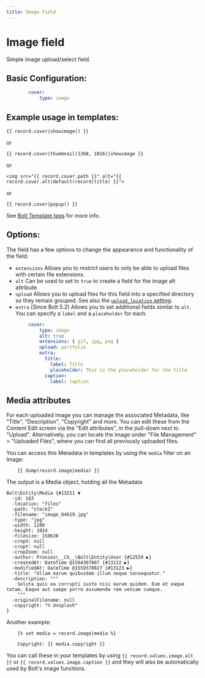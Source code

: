 ```yaml
---
title: Image field
---
```

Image field
===========

Simple image upload/select field.

## Basic Configuration:

```yaml
        cover:
            type: image
```

## Example usage in templates:

```twig
{{ record.cover|showimage() }}
```

or

```twig
{{ record.cover|thumbnail(1368, 1026)|showimage }}
```

or

```twig
<img src="{{ record.cover.path }}" alt="{{ record.cover.alt|default(record|title) }}">
```

or

```twig
{{ record.cover|popup() }}
```

See [Bolt Template tags](../templating/twig-functionality) for more info.

## Options:

The field has a few options to change the appearance and functionality of the
field.

* `extensions` Allows you to restrict users to only be able to upload files with
  certain file extensions.
* `alt` Can be used to set to `true` to create a field for the image alt attribute.
* `upload` Allows you to upload files for this field into a specified directory
  so they remain grouped. See also the [`upload_location` setting][upload_location].
* `extra` (Since Bolt 5.2) Allows you to set additional fields similar to `alt`.
  You can specify a `label` and a `placeholder` for each.

```yaml
        cover:
            type: image
            alt: true
            extensions: [ gif, jpg, png ]
            upload: portfolio
            extra:
              title:
                label: Title
                placeholder: This is the placeholder for the title
              caption:
                label: Caption
```

## Media attributes

For each uploaded image you can manage the associated Metadata, like "Title",
"Description", "Copyright" and more. You can edit these from the Content Edit
screen via the "Edit attributes", in the pull-down next to "Upload".
Alternatively, you can locate the image under "File Management" > "Uploaded
Files", where you can find all previously uploaded files.

You can access this Metadata in templates by using the `media` filter on an
Image:

```twig
    {{ dump(record.image|media) }}
```

The output is a Media object, holding all the Metadata

```
Bolt\Entity\Media {#13211 ▼
  -id: 183
  -location: "files"
  -path: "stock2"
  -filename: "image_64619.jpg"
  -type: "jpg"
  -width: 1280
  -height: 1024
  -filesize: 158628
  -cropX: null
  -cropY: null
  -cropZoom: null
  -author: Proxies\__CG__\Bolt\Entity\User {#12559 ▶}
  -createdAt: DateTime @1564307887 {#13122 ▶}
  -modifiedAt: DateTime @1559370827 {#13123 ▶}
  -title: "Ullam earum quibusdam illum neque consequatur."
  -description: """
    Soluta quis ea corrupti iusto nisi earum quidem. Eum et eaque totam. Eaque aut saepe porro assumenda rem veniam cumque.
    """
  -originalFilename: null
  -copyright: "© Unsplash"
}
```

Another example:

```twig
    {% set media = record.image|media %}

    Copyright: {{ media.copyright }}
```

You can call these in your templates by using `{{ record.values.image.alt }}`
or `{{ record.values.image.caption }}` and they will also be automatically used
by Bolt's image functions.

<!--
## Default value

When you want to give an image a default value, use `default: `. You can set the default
value for an image like so:

```yaml
        hero:
            type: image
            alt: true
            default:
                filename: "cover.jpg"
                alt: "This is the cover image"
```

or, without the `alt` attribute:

```yaml
        hero:
            type: image
            default:
                filename: "cover.jpg"
```
-->

[upload_location]: ../../configuration/settings#upload-location
